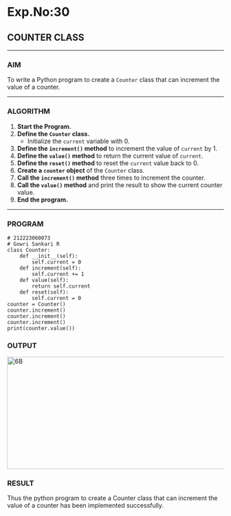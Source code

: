 # Exp.No:30  
## COUNTER CLASS

---

### AIM  
To write a Python program to create a `Counter` class that can increment the value of a counter.

---

### ALGORITHM

1. **Start the Program.**
2. **Define the `Counter` class.**
   - Initialize the `current` variable with 0.
3. **Define the `increment()` method** to increment the value of `current` by 1.
4. **Define the `value()` method** to return the current value of `current`.
5. **Define the `reset()` method** to reset the `current` value back to 0.
6. **Create a `counter` object** of the `Counter` class.
7. **Call the `increment()` method** three times to increment the counter.
8. **Call the `value()` method** and print the result to show the current counter value.
9. **End the program.**

---

### PROGRAM

```
# 212223060073
# Gowri Sankari R
class Counter:
    def __init__(self):
        self.current = 0
    def increment(self):
        self.current += 1
    def value(self):
        return self.current
    def reset(self):
        self.current = 0
counter = Counter()
counter.increment()
counter.increment()
counter.increment()
print(counter.value())
```

### OUTPUT
<img width="1175" height="261" alt="6B" src="https://github.com/user-attachments/assets/39b860e0-74c7-4b06-84f2-5c11501341d6" />


### RESULT
Thus the python program to create a Counter class that can increment the value of a counter has been implemented successfully.
